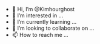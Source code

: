 - 👋 Hi, I’m @Kimhourghost
- 👀 I’m interested in ...
- 🌱 I’m currently learning ...
- 💞️ I’m looking to collaborate on ...
- 📫 How to reach me ...

<!---
Kimhourghost/Kimhourghost is a ✨ special ✨ repository because its `README.md` (this file) appears on your GitHub profile.
You can click the Preview link to take a look at your changes.
--->
